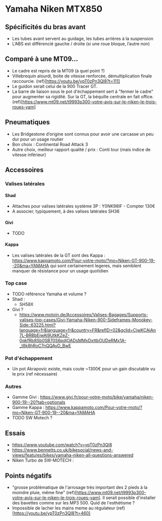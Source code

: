 # Yamaha Niken MTX850
## Spécificités du bras avant
* Les tubes avant servent au guidage, les tubes arrières à la suspension
* L’ABS est différencié gauche / droite (si une roue bloque, l’autre non)

## Comparé à une MT09...
* Le cadre est repris de la MT09 (à quel point ?)
* Villebrequin alourdi, boite de vitesse renforcée, démultiplication finale raccourcie. (ref)[https://youtu.be/ypT0zPn3Ql8?t=111]
* Le guidon serait celui de la 900 Tracer GT.
* La barre de liaison sous le pot d'échappement sert à "fermer le cadre" pour augmenter sa rigidité. Sur la GT, la béquille centrale en fait office. (ref)[https://www.mt09.net/t9993p300-votre-avis-sur-le-niken-le-trois-roues-yam]

## Pneumatiques
* Les Bridgestone d’origine sont connus pour avoir une carcasse un peu dur pour un usage routier
* Bon choix : Continental Road Attack 3
* Autre choix, meilleur rapport qualité / prix : Conti tour (mais indice de vitesse inférieur)

## Accessoires
### Valises latérales
#### Shad
* Attaches pour valises latérales système 3P : Y0NK98IF - Compter 130€
* A associer, typiquement, à des valises latérales SH36
#### Givi
* TODO
#### Kappa
* Les valises latérales de la GT sont des Kappa : https://www.kappamoto.com/Pour-votre-moto/?mo=Niken-GT-900-19--20&ma=YAMAHA qui sont certainement legeres, mais semblent manquer de résistance pour un usage quotidien

### Top case
* TODO référence Yamaha et volume ?
* Shad :
    * SH58X
* Givi ?
    * https://www.motoin.de/Accessoires/Valises-Bagages/Supports-valises-top-cases/Givi-Yamaha-Niken-900-Sideframes-Monokey-Side::63225.html?language=fr&language=fr&country=FR&refID=02&gclid=CjwKCAiAn7L-BRBbEiwAl9UtkKZeZ-0qkfRb8Sb0SB70S6pdjOADsMMxDxttbOUDeRMx1A-_t8k8hRoC7nQQAvD_BwE

### Pot d'échappement
* Un pot Akrapovic existe, mais coute ~1300€ pour un gain discutable vu le prix (ref nécessaire)

### Autres
* Gamme Givi : https://www.givi.fr/pour-votre-moto/bike/yamaha/niken-900-19--20?tab=optionals
* Gamme Kappa : https://www.kappamoto.com/Pour-votre-moto/?mo=Niken-GT-900-19--20&ma=YAMAHA
* TODO SW Motech ?

## Essais
* https://www.youtube.com/watch?v=ypT0zPn3Ql8
* https://www.bennetts.co.uk/bikesocial/news-and-views/features/bikes/yamaha-niken-all-questions-answered
* Niken Turbo de SW-MOTECH :

## Points négatifs
* "grosse problématique de l'arrosage très important des 2 pieds à la moindre pluie, même fine" (ref)[https://www.mt09.net/t9993p300-votre-avis-sur-le-niken-le-trois-roues-yam]. Il serait possible d'installer des bavettes comme sur les MP3 500. Quid de l'esthétisme ?
* Impossible de lacher les mains meme au régulateur (ref)[https://youtu.be/ypT0zPn3Ql8?t=460]
